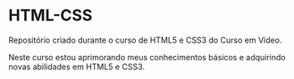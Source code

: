 # HTML-CSS
 Repositório criado durante o curso de HTML5 e CSS3 do Curso em Vídeo.

 Neste curso estou aprimorando meus conhecimentos básicos e adquirindo novas abilidades em HTML5 e CSS3.
